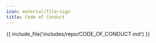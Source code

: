 ```yaml
---
icon: material/file-sign
title: Code of Conduct
---
```

<!-- markdownlint-disable first-line-h1 -->
<!-- markdownlint-disable required-headings -->
{{ include_file('includes/repo/CODE_OF_CONDUCT.md') }}
